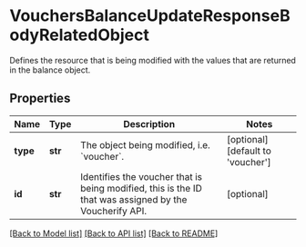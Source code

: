 # VouchersBalanceUpdateResponseBodyRelatedObject

Defines the resource that is being modified with the values that are returned in the balance object.

## Properties
Name | Type | Description | Notes
------------ | ------------- | ------------- | -------------
**type** | **str** | The object being modified, i.e. &#x60;voucher&#x60;. | [optional] [default to 'voucher']
**id** | **str** | Identifies the voucher that is being modified, this is the ID that was assigned by the Voucherify API. | [optional] 

[[Back to Model list]](../README.md#documentation-for-models) [[Back to API list]](../README.md#documentation-for-api-endpoints) [[Back to README]](../README.md)



